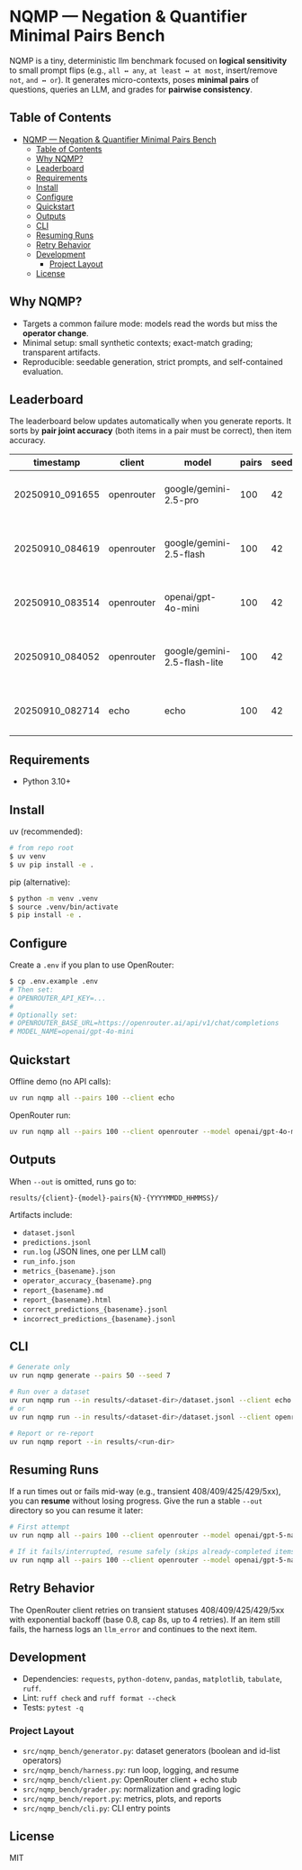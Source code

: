 # NQMP — Negation & Quantifier Minimal Pairs Bench

NQMP is a tiny, deterministic llm benchmark focused on **logical sensitivity** to small prompt flips
(e.g., `all ↔ any`, `at least ↔ at most`, insert/remove `not`, `and ↔ or`). It generates micro-contexts,
poses **minimal pairs** of questions, queries an LLM, and grades for **pairwise consistency**.

## Table of Contents
- [NQMP — Negation \& Quantifier Minimal Pairs Bench](#nqmp--negation--quantifier-minimal-pairs-bench)
  - [Table of Contents](#table-of-contents)
  - [Why NQMP?](#why-nqmp)
  - [Leaderboard](#leaderboard)
  - [Requirements](#requirements)
  - [Install](#install)
  - [Configure](#configure)
  - [Quickstart](#quickstart)
  - [Outputs](#outputs)
  - [CLI](#cli)
  - [Resuming Runs](#resuming-runs)
  - [Retry Behavior](#retry-behavior)
  - [Development](#development)
    - [Project Layout](#project-layout)
  - [License](#license)

## Why NQMP?
- Targets a common failure mode: models read the words but miss the **operator change**.
- Minimal setup: small synthetic contexts; exact-match grading; transparent artifacts.
- Reproducible: seedable generation, strict prompts, and self-contained evaluation.

## Leaderboard
The leaderboard below updates automatically when you generate reports.
It sorts by **pair joint accuracy** (both items in a pair must be correct), then item accuracy.

<!-- LEADERBOARD:START -->

|       timestamp | client     | model                        |   pairs |   seed |   item_accuracy |   pair_joint_accuracy | report                                                                                                                                                                                                                                                                                                                                                                                                                                                                                                                                                                                                                                                                                                                                                                                                                                  | run_dir                                                                  |
|-----------------|------------|------------------------------|---------|--------|-----------------|-----------------------|-----------------------------------------------------------------------------------------------------------------------------------------------------------------------------------------------------------------------------------------------------------------------------------------------------------------------------------------------------------------------------------------------------------------------------------------------------------------------------------------------------------------------------------------------------------------------------------------------------------------------------------------------------------------------------------------------------------------------------------------------------------------------------------------------------------------------------------------|--------------------------------------------------------------------------|
| 20250910_091655 | openrouter | google/gemini-2.5-pro        |     100 |     42 |           0.990 |                 0.980 | [md](https://github.com/sashsinha/nqmp-bench/blob/main/results/openrouter-google-gemini-2.5-pro-pairs100-20250910_085034/report_openrouter-google-gemini-2.5-pro-pairs100-20250910_091655.md) · [html](https://htmlpreview.github.io/?https://raw.githubusercontent.com/sashsinha/nqmp-bench/main/results/openrouter-google-gemini-2.5-pro-pairs100-20250910_085034/report_openrouter-google-gemini-2.5-pro-pairs100-20250910_091655.html) · [chart](https://github.com/sashsinha/nqmp-bench/blob/main/results/openrouter-google-gemini-2.5-pro-pairs100-20250910_085034/operator_accuracy_openrouter-google-gemini-2.5-pro-pairs100-20250910_091655.png) · [dir](https://github.com/sashsinha/nqmp-bench/tree/main/results/openrouter-google-gemini-2.5-pro-pairs100-20250910_085034)                                                  | results/openrouter-google-gemini-2.5-pro-pairs100-20250910_085034        |
| 20250910_084619 | openrouter | google/gemini-2.5-flash      |     100 |     42 |           0.870 |                 0.770 | [md](https://github.com/sashsinha/nqmp-bench/blob/main/results/openrouter-google-gemini-2.5-flash-pairs100-20250910_084409/report_openrouter-google-gemini-2.5-flash-pairs100-20250910_084619.md) · [html](https://htmlpreview.github.io/?https://raw.githubusercontent.com/sashsinha/nqmp-bench/main/results/openrouter-google-gemini-2.5-flash-pairs100-20250910_084409/report_openrouter-google-gemini-2.5-flash-pairs100-20250910_084619.html) · [chart](https://github.com/sashsinha/nqmp-bench/blob/main/results/openrouter-google-gemini-2.5-flash-pairs100-20250910_084409/operator_accuracy_openrouter-google-gemini-2.5-flash-pairs100-20250910_084619.png) · [dir](https://github.com/sashsinha/nqmp-bench/tree/main/results/openrouter-google-gemini-2.5-flash-pairs100-20250910_084409)                                    | results/openrouter-google-gemini-2.5-flash-pairs100-20250910_084409      |
| 20250910_083514 | openrouter | openai/gpt-4o-mini           |     100 |     42 |           0.775 |                 0.640 | [md](https://github.com/sashsinha/nqmp-bench/blob/main/results/openrouter-openai-gpt-4o-mini-pairs100-20250910_083236/report_openrouter-openai-gpt-4o-mini-pairs100-20250910_083514.md) · [html](https://htmlpreview.github.io/?https://raw.githubusercontent.com/sashsinha/nqmp-bench/main/results/openrouter-openai-gpt-4o-mini-pairs100-20250910_083236/report_openrouter-openai-gpt-4o-mini-pairs100-20250910_083514.html) · [chart](https://github.com/sashsinha/nqmp-bench/blob/main/results/openrouter-openai-gpt-4o-mini-pairs100-20250910_083236/operator_accuracy_openrouter-openai-gpt-4o-mini-pairs100-20250910_083514.png) · [dir](https://github.com/sashsinha/nqmp-bench/tree/main/results/openrouter-openai-gpt-4o-mini-pairs100-20250910_083236)                                                                       | results/openrouter-openai-gpt-4o-mini-pairs100-20250910_083236           |
| 20250910_084052 | openrouter | google/gemini-2.5-flash-lite |     100 |     42 |           0.760 |                 0.620 | [md](https://github.com/sashsinha/nqmp-bench/blob/main/results/openrouter-google-gemini-2.5-flash-lite-pairs100-20250910_083901/report_openrouter-google-gemini-2.5-flash-lite-pairs100-20250910_084052.md) · [html](https://htmlpreview.github.io/?https://raw.githubusercontent.com/sashsinha/nqmp-bench/main/results/openrouter-google-gemini-2.5-flash-lite-pairs100-20250910_083901/report_openrouter-google-gemini-2.5-flash-lite-pairs100-20250910_084052.html) · [chart](https://github.com/sashsinha/nqmp-bench/blob/main/results/openrouter-google-gemini-2.5-flash-lite-pairs100-20250910_083901/operator_accuracy_openrouter-google-gemini-2.5-flash-lite-pairs100-20250910_084052.png) · [dir](https://github.com/sashsinha/nqmp-bench/tree/main/results/openrouter-google-gemini-2.5-flash-lite-pairs100-20250910_083901) | results/openrouter-google-gemini-2.5-flash-lite-pairs100-20250910_083901 |
| 20250910_082714 | echo       | echo                         |     100 |     42 |           0.360 |                 0.160 | [md](https://github.com/sashsinha/nqmp-bench/blob/main/results/echo-unknown-pairs100-20250910_082714/report_echo-unknown-pairs100-20250910_082714.md) · [html](https://htmlpreview.github.io/?https://raw.githubusercontent.com/sashsinha/nqmp-bench/main/results/echo-unknown-pairs100-20250910_082714/report_echo-unknown-pairs100-20250910_082714.html) · [chart](https://github.com/sashsinha/nqmp-bench/blob/main/results/echo-unknown-pairs100-20250910_082714/operator_accuracy_echo-unknown-pairs100-20250910_082714.png) · [dir](https://github.com/sashsinha/nqmp-bench/tree/main/results/echo-unknown-pairs100-20250910_082714)                                                                                                                                                                                              | results/echo-unknown-pairs100-20250910_082714                            |

<!-- LEADERBOARD:END -->

## Requirements
- Python 3.10+

## Install
uv (recommended):
```bash
# from repo root
$ uv venv
$ uv pip install -e .
```

pip (alternative):
```bash
$ python -m venv .venv
$ source .venv/bin/activate
$ pip install -e .
```

## Configure
Create a `.env` if you plan to use OpenRouter:
```bash
$ cp .env.example .env
# Then set:
# OPENROUTER_API_KEY=...
#
# Optionally set:
# OPENROUTER_BASE_URL=https://openrouter.ai/api/v1/chat/completions
# MODEL_NAME=openai/gpt-4o-mini
```

## Quickstart
Offline demo (no API calls):
```bash
uv run nqmp all --pairs 100 --client echo
```

OpenRouter run:
```bash
uv run nqmp all --pairs 100 --client openrouter --model openai/gpt-4o-mini
```

## Outputs
When `--out` is omitted, runs go to:
```
results/{client}-{model}-pairs{N}-{YYYYMMDD_HHMMSS}/
```
Artifacts include:
- `dataset.jsonl`
- `predictions.jsonl`
- `run.log` (JSON lines, one per LLM call)
- `run_info.json`
- `metrics_{basename}.json`
- `operator_accuracy_{basename}.png`
- `report_{basename}.md`
- `report_{basename}.html`
- `correct_predictions_{basename}.jsonl`
- `incorrect_predictions_{basename}.jsonl`

## CLI
```bash
# Generate only
uv run nqmp generate --pairs 50 --seed 7

# Run over a dataset
uv run nqmp run --in results/<dataset-dir>/dataset.jsonl --client echo
# or
uv run nqmp run --in results/<dataset-dir>/dataset.jsonl --client openrouter --model <provider/model>

# Report or re-report
uv run nqmp report --in results/<run-dir>
```

## Resuming Runs
If a run times out or fails mid-way (e.g., transient 408/409/425/429/5xx), you can **resume** without losing progress. Give the run a stable `--out` directory so you can resume it later:
```bash
# First attempt
uv run nqmp all --pairs 100 --client openrouter --model openai/gpt-5-nano --out results/openrouter-openai-gpt-5-nano-pairs100

# If it fails/interrupted, resume safely (skips already-completed items)
uv run nqmp all --pairs 100 --client openrouter --model openai/gpt-5-nano --out results/openrouter-openai-gpt-5-nano-pairs100 --resume
```

## Retry Behavior
The OpenRouter client retries on transient statuses 408/409/425/429/5xx with exponential backoff (base 0.8, cap 8s, up to 4 retries). If an item still fails, the harness logs an `llm_error` and continues to the next item.

## Development
- Dependencies: `requests`, `python-dotenv`, `pandas`, `matplotlib`, `tabulate`, `ruff`.
- Lint: `ruff check` and `ruff format --check`
- Tests: `pytest -q`

### Project Layout
- `src/nqmp_bench/generator.py`: dataset generators (boolean and id-list operators)
- `src/nqmp_bench/harness.py`: run loop, logging, and resume
- `src/nqmp_bench/client.py`: OpenRouter client + echo stub
- `src/nqmp_bench/grader.py`: normalization and grading logic
- `src/nqmp_bench/report.py`: metrics, plots, and reports
- `src/nqmp_bench/cli.py`: CLI entry points

## License
MIT
